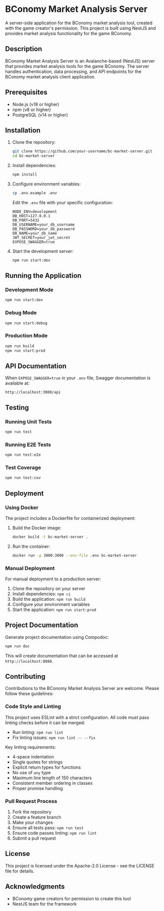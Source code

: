 # BConomy Market Analysis Server

A server-side application for the BConomy market analysis tool, created with the game creator's permission. This project is built using NestJS and provides market analysis functionality for the game BConomy.

## Description

BConomy Market Analysis Server is an Avalanche-based (NestJS) server that provides market analysis tools for the game BConomy. The server handles authentication, data processing, and API endpoints for the BConomy market analysis client application.

## Prerequisites

- Node.js (v18 or higher)
- npm (v8 or higher)
- PostgreSQL (v14 or higher)

## Installation

1. Clone the repository:
   ```bash
   git clone https://github.com/your-username/bc-market-server.git
   cd bc-market-server
   ```

2. Install dependencies:
   ```bash
   npm install
   ```

3. Configure environment variables:
   ```bash
   cp .env.example .env
   ```

   Edit the `.env` file with your specific configuration:
   ```
   NODE_ENV=development
   DB_HOST=127.0.0.1
   DB_PORT=5432
   DB_USERNAME=your_db_username
   DB_PASSWORD=your_db_password
   DB_NAME=your_db_name
   JWT_SECRET=your_jwt_secret
   EXPOSE_SWAGGER=true
   ```

4. Start the development server:
   ```bash
   npm run start:dev
   ```

## Running the Application

### Development Mode
```bash
npm run start:dev
```

### Debug Mode
```bash
npm run start:debug
```

### Production Mode
```bash
npm run build
npm run start:prod
```

## API Documentation

When `EXPOSE_SWAGGER=true` in your `.env` file, Swagger documentation is available at:
```
http://localhost:3000/api
```

## Testing

### Running Unit Tests
```bash
npm run test
```

### Running E2E Tests
```bash
npm run test:e2e
```

### Test Coverage
```bash
npm run test:cov
```

## Deployment

### Using Docker

The project includes a Dockerfile for containerized deployment:

1. Build the Docker image:
   ```bash
   docker build -t bc-market-server .
   ```

2. Run the container:
   ```bash
   docker run -p 3000:3000 --env-file .env bc-market-server
   ```

### Manual Deployment

For manual deployment to a production server:

1. Clone the repository on your server
2. Install dependencies: `npm ci`
3. Build the application: `npm run build`
4. Configure your environment variables
5. Start the application: `npm run start:prod`

## Project Documentation

Generate project documentation using Compodoc:
```bash
npm run doc
```

This will create documentation that can be accessed at `http://localhost:8080`.

## Contributing

Contributions to the BConomy Market Analysis Server are welcome. Please follow these guidelines:

### Code Style and Linting

This project uses ESLint with a strict configuration. All code must pass linting checks before it can be merged:

- Run linting: `npm run lint`
- Fix linting issues: `npm run lint -- --fix`

Key linting requirements:
- 4-space indentation
- Single quotes for strings
- Explicit return types for functions
- No use of `any` type
- Maximum line length of 150 characters
- Consistent member ordering in classes
- Proper promise handling

### Pull Request Process

1. Fork the repository
2. Create a feature branch
3. Make your changes
4. Ensure all tests pass: `npm run test`
5. Ensure code passes linting: `npm run lint`
6. Submit a pull request

## License

This project is licensed under the Apache-2.0 License - see the LICENSE file for details.

## Acknowledgments

- BConomy game creators for permission to create this tool
- NestJS team for the framework
